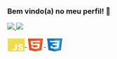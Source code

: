### Bem vindo(a) no meu perfil! 🌹
<div>
   <a href="https://github.com/bre-elisa">
   <img height="180em" src="https://github-readme-stats.vercel.app/api?username=bre-elisa&show_icons=true&theme=moltack&include_all_commits=true&count_private=true"/>
   <img height="180em" src="https://github-readme-stats.vercel.app/api/top-langs/?username=bre-elisa&layout=compact&langs_count=6&theme=tokyonight"/>
</div>
    
<div style="display: inline_block"><br>
  <img align="center" alt="Js" height="30" width="40" src="https://raw.githubusercontent.com/devicons/devicon/master/icons/javascript/javascript-plain.svg">
  <img align="center" alt="HTML" height="30" width="40" src="https://raw.githubusercontent.com/devicons/devicon/master/icons/html5/html5-original.svg">
  <img align="center" alt="CSS" height="30" width="40" src="https://raw.githubusercontent.com/devicons/devicon/master/icons/css3/css3-original.svg">
</div>
 
<br>
 

<!--
**bre-elisa/bre-elisa** is a ✨ _special_ ✨ repository because its `README.md` (this file) appears on your GitHub profile.


